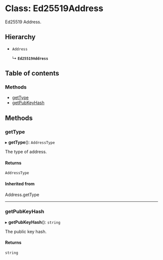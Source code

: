 # Class: Ed25519Address

Ed25519 Address.

## Hierarchy

- `Address`

  ↳ **`Ed25519Address`**

## Table of contents

### Methods

- [getType](Ed25519Address.md#gettype)
- [getPubKeyHash](Ed25519Address.md#getpubkeyhash)

## Methods

### getType

▸ **getType**(): `AddressType`

The type of address.

#### Returns

`AddressType`

#### Inherited from

Address.getType

___

### getPubKeyHash

▸ **getPubKeyHash**(): `string`

The public key hash.

#### Returns

`string`
